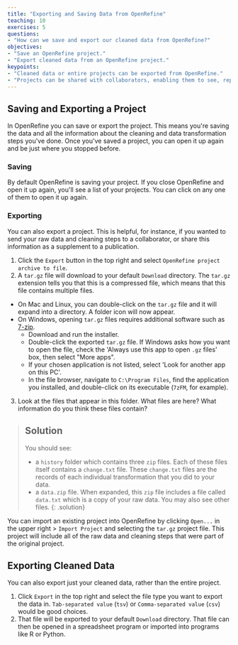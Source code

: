 ```yaml
---
title: "Exporting and Saving Data from OpenRefine"
teaching: 10
exercises: 5
questions:
- "How can we save and export our cleaned data from OpenRefine?"
objectives:
- "Save an OpenRefine project."
- "Export cleaned data from an OpenRefine project."
keypoints:
- "Cleaned data or entire projects can be exported from OpenRefine."
- "Projects can be shared with collaborators, enabling them to see, reproduce and check all data cleaning steps you performed."
---
```


## Saving and Exporting a Project

In OpenRefine you can save or export the project. This means you're saving the data and all the
information about the cleaning and data transformation steps you've done. Once you've saved a project, you can
open it up again and be just where you stopped before.

### Saving

By default OpenRefine is saving your project. If you close OpenRefine and open it up again,
you'll see a list of your projects. You can click on any one of them to open it up again.

### Exporting

You can also export a project. This is helpful, for instance, if you wanted to send your raw data and cleaning steps to a collaborator,
or share this information as a supplement to a publication.

1. Click the `Export` button in the top right and select `OpenRefine project archive to file`.
2. A `tar.gz` file will download to your default `Download` directory. The `tar.gz` extension tells you that this is a compressed file, which means that this file contains multiple files.
  - On Mac and Linux, you can double-click on the `tar.gz` file and it will expand into a directory. A
folder icon will now appear.
  - On Windows, opening `tar.gz` files requires additional software such as [7-zip](http://www.7-zip.org/).
     - Download and run the installer.
     - Double-click the exported `tar.gz` file. If Windows asks how you want to open the file, check the 'Always use this app to open `.gz` files' box, then select "More apps".
     - If your chosen application is not listed, select 'Look for another app on this PC'.
     - In the file browser, navigate to `C:\Program Files`, find the application you installed, and double-click on its executable
    (`7zFM`, for example).
3. Look at the files that appear in this folder. What files are here? What information do you think these files contain?

> ## Solution
> You should see:
> - a  `history` folder which contains three `zip` files. Each of these files itself contains a `change.txt` file.
> These `change.txt` files are the records of each individual transformation that you did to your data.
> - a `data.zip` file. When expanded, this `zip` file includes a file called `data.txt` which is a copy of your raw data.
> You may also see other files.
{: .solution}

You can import an existing project into OpenRefine by clicking `Open...` in the upper right > `Import Project` and selecting the `tar.gz`
project file. This project will include all of the raw data and cleaning steps that were part of the original project.

## Exporting Cleaned Data

You can also export just your cleaned data, rather than the entire project.

1. Click `Export` in the top right and select the file type you want to export the data in. `Tab-separated value` (`tsv`) or `Comma-separated value` (`csv`) would be good choices.
2. That file will be exported to your default `Download` directory. That file can then be opened in a spreadsheet program or imported
into programs like R or Python.
